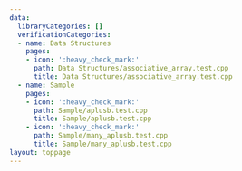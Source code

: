 ```yaml
---
data:
  libraryCategories: []
  verificationCategories:
  - name: Data Structures
    pages:
    - icon: ':heavy_check_mark:'
      path: Data Structures/associative_array.test.cpp
      title: Data Structures/associative_array.test.cpp
  - name: Sample
    pages:
    - icon: ':heavy_check_mark:'
      path: Sample/aplusb.test.cpp
      title: Sample/aplusb.test.cpp
    - icon: ':heavy_check_mark:'
      path: Sample/many_aplusb.test.cpp
      title: Sample/many_aplusb.test.cpp
layout: toppage
---
```

